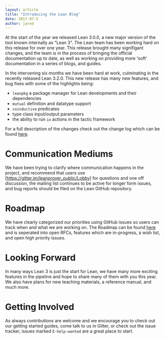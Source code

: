 ```yaml
---
layout: article
title: "Introducing the Lean Blog"
date: 2017-07-5
author: jared
---
```


At the start of the year we released Lean 3.0.0, a new major version of the tool known internally as "Lean 3".
The Lean team has been working hard on this release for over one year. This release brought many signifigant changes,
and the team is in the process of bringing the official documentation up to date, as well as working on providing more
'soft' documentation in a series of blogs, and guides.

In the intervening six months we have been hard at work, culminating in the recently released Lean 3.2.0.
This new release has many new features, and bug fixes with some of the highlights being:

- `leanpkg` a package manager for Lean developments and their dependencies
- `mutual` definition and datatype support
- `coinductive` predicates
- type class input/output parameters
- the ability to run `io` actions in the tactic framework

For a full description of the changes check out the change log which can be found
[here](https://github.com/leanprover/lean/blob/master/doc/changes.md).

# Communication Mediums

We have been trying to clarify where communication happens in the project, and recommend that
users use [https://gitter.im/leanprover_public/Lobby] for questions and one off discussion, the mailing
list continues to be active for longer form issues, and bug reports should be filed on the Lean GitHub
repository.

# Roadmap

We have clearly categorized our priorities using GitHub issues so users can track when and what we are working on.
The Roadmap can be found [here](https://github.com/leanprover/lean) and is seperated into open RFCs, features
which are in-progress, a wish list, and open high priority issues.

# Looking Forward

In many ways Lean 3 is just the start for Lean, we have many more exciting features in the pipeline and hope to
share many of them with you this year. We also have plans for new teaching materials, a reference manual, and
much more.

# Getting Involved

As always contributions are welcome and we encourage you to check out our getting started guides, come talk to
us in Gitter, or check out the issue tracker, issues marked `E-help-wanted` are a great place to start.
